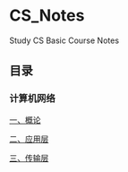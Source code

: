 # CS_Notes
Study CS Basic Course Notes

## 目录

### 计算机网络

[一、概论](<https://github.com/itliusir/CS_Notes/blob/master/%E8%AE%A1%E7%AE%97%E6%9C%BA%E7%BD%91%E7%BB%9C/%E8%AE%A1%E7%AE%97%E6%9C%BA%E7%BD%91%E7%BB%9C(%E4%B8%80).md>)

[二、应用层](<https://github.com/itliusir/CS_Notes/blob/master/%E8%AE%A1%E7%AE%97%E6%9C%BA%E7%BD%91%E7%BB%9C/%E8%AE%A1%E7%AE%97%E6%9C%BA%E7%BD%91%E7%BB%9C(%E4%BA%8C).md>)

[三、传输层]()
